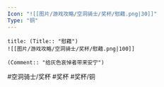 ```yaml
---
Icon: "![[图片/游戏攻略/空洞骑士/奖杯/慰藉.png|30]]"
Type: "铜"
---
```

```ad-common-bronze-trophy
title: (Title:: "慰藉")
![[图片/游戏攻略/空洞骑士/奖杯/慰藉.png|100]]

(Comment:: "给灰色哀悼者带来安宁")
```

#空洞骑士/奖杯 #奖杯 #奖杯/铜
